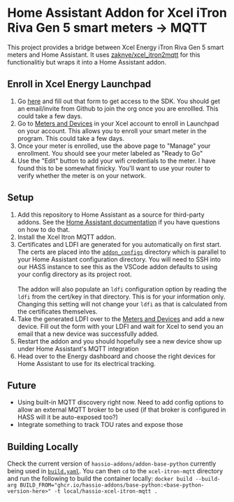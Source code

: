 # Home Assistant Addon for Xcel iTron Riva Gen 5 smart meters -> MQTT

This project provides a bridge between Xcel Energy iTron Riva Gen 5 smart meters and Home Assistant. It uses [zaknye/xcel_itron2mqtt](https://github.com/zaknye/xcel_itron2mqtt) for this functionalitiy but wraps it into a Home Assistant addon.

## Enroll in Xcel Energy Launchpad

1. Go [here](https://co.my.xcelenergy.com/s/forms/sdk-access) and fill out that form to get access to the SDK. You should get an email/invite from Github to join the org once you are enrollled. This could take a few days.
2. Go to [Meters and Devices](https://my.xcelenergy.com/MyAccount/s/meters-and-devices/manage-meters-and-devices) in your Xcel account to enroll in Launchpad on your account. This allows you to enroll your smart meter in the program. This could take a few days.
3. Once your meter is enrolled, use the above page to "Manage" your enrollment. You should see your meter labeled as "Ready to Go"
4. Use the "Edit" button to add your wifi credentials to the meter. I have found this to be somewhat finicky. You'll want to use your router to verify whether the meter is on your network.

## Setup

1. Add this repository to Home Assistant as a source for third-party addons. See the [Home Assistant documentation](https://www.home-assistant.io/common-tasks/os#installing-third-party-add-ons) if you have questions on how to do that.
2. Install the Xcel Itron MQTT addon.
3. Certificates and LDFI are generated for you automatically on first start. The certs are placed into the [`addon_configs`](https://developers.home-assistant.io/docs/add-ons/configuration/#add-on-advanced-options) directory which is parallel to your Home Assistant configuration directory. You will need to SSH into our HASS instance to see this as the VSCode addon defaults to using your config directory as its project root. <br /><br />The addon will also populate an `ldfi` configuration option by reading the `ldfi` from the cert/key in that directory. This is for your information only. Changing this setting will not change your `ldfi` as that is calculated from the certificates themselves.
4. Take the generated LDFI over to the [Meters and Devices](https://my.xcelenergy.com/MyAccount/s/meters-and-devices/manage-meters-and-devices) and add a new device. Fill out the form with your LDFI and wait for Xcel to send you an email that a new device was successfully added.
5. Restart the addon and you should hopefully see a new device show up under Home Assistant's MQTT integration
6. Head over to the Energy dashboard and choose the right devices for Home Assistant to use for its electrical tracking.

## Future

- Using built-in MQTT discovery right now. Need to add config options to allow an external MQTT broker to be used (if that broker is configured in HASS will it be auto-exposed too?)
- Integrate something to track TOU rates and expose those

## Building Locally

Check the current version of `hassio-addons/addon-base-python` currently being used in [`build.yaml`](https://github.com/wingrunr21/hassio-xcel-itron-mqtt/blob/main/xcel-itron-mqtt/build.yaml). You can then `cd` to the `xcel-itron-mqtt` directory and run the following to build the container locally: `docker build --build-arg BUILD_FROM="ghcr.io/hassio-addons/base-python:<base-python-version-here>" -t local/hassio-xcel-itron-mqtt .`
